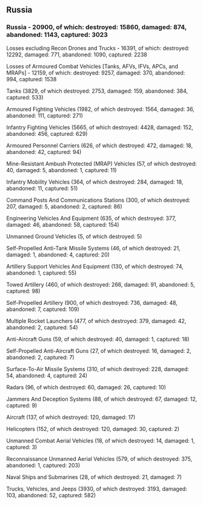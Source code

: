 
 
 ## Russia
 
 ### Russia - 20900, of which: destroyed: 15860, damaged: 874, abandoned: 1143, captured: 3023

 Losses excluding Recon Drones and Trucks - 16391, of which: destroyed: 12292, damaged: 771, abandoned: 1090, captured: 2238

 Losses of Armoured Combat Vehicles [Tanks, AFVs, IFVs, APCs, and MRAPs] - 12159, of which: destroyed: 9257, damaged: 370, abandoned: 994, captured: 1538

 

 

 Tanks (3829, of which destroyed: 2753, damaged: 159, abandoned: 384, captured: 533)

 Armoured Fighting Vehicles (1982, of which destroyed: 1564, damaged: 36, abandoned: 111, captured: 271)

 Infantry Fighting Vehicles (5665, of which destroyed: 4428, damaged: 152, abandoned: 456, captured: 629)

 Armoured Personnel Carriers (626, of which destroyed: 472, damaged: 18, abandoned: 42, captured: 94)

 Mine-Resistant Ambush Protected (MRAP) Vehicles (57, of which destroyed: 40, damaged: 5, abandoned: 1, captured: 11)

 Infantry Mobility Vehicles (364, of which destroyed: 284, damaged: 18, abandoned: 11, captured: 51)

 Command Posts And Communications Stations (300, of which destroyed: 207, damaged: 5, abandoned: 2, captured: 86)

 Engineering Vehicles And Equipment (635, of which destroyed: 377, damaged: 46, abandoned: 58, captured: 154)

 Unmanned Ground Vehicles (5, of which destroyed: 5)

 Self-Propelled Anti-Tank Missile Systems (46, of which destroyed: 21, damaged: 1, abandoned: 4, captured: 20)

 Artillery Support Vehicles And Equipment (130, of which destroyed: 74, abandoned: 1, captured: 55)

 Towed Artillery (460, of which destroyed: 266, damaged: 91, abandoned: 5, captured: 98)

 Self-Propelled Artillery (900, of which destroyed: 736, damaged: 48, abandoned: 7, captured: 109)

 Multiple Rocket Launchers (477, of which destroyed: 379, damaged: 42, abandoned: 2, captured: 54)

 Anti-Aircraft Guns (59, of which destroyed: 40, damaged: 1, captured: 18)

 Self-Propelled Anti-Aircraft Guns (27, of which destroyed: 16, damaged: 2, abandoned: 2, captured: 7)

 Surface-To-Air Missile Systems (310, of which destroyed: 228, damaged: 54, abandoned: 4, captured: 24)

 Radars (96, of which destroyed: 60, damaged: 26, captured: 10)

 Jammers And Deception Systems (88, of which destroyed: 67, damaged: 12, captured: 9)

 Aircraft (137, of which destroyed: 120, damaged: 17)

 Helicopters (152, of which destroyed: 120, damaged: 30, captured: 2)

 Unmanned Combat Aerial Vehicles (18, of which destroyed: 14, damaged: 1, captured: 3)

 Reconnaissance Unmanned Aerial Vehicles (579, of which destroyed: 375, abandoned: 1, captured: 203)

 Naval Ships and Submarines (28, of which destroyed: 21, damaged: 7)

 Trucks, Vehicles, and Jeeps (3930, of which destroyed: 3193, damaged: 103, abandoned: 52, captured: 582)

